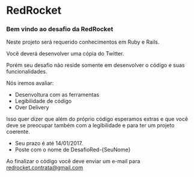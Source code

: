 # RedRocket

### Bem vindo ao desafio da RedRocket

Neste projeto será requerido conhecimentos em Ruby e Rails.

Você deverá desenvolver uma cópia do Twitter.

Porém seu desafio não reside somente em desenvolver o código e suas funcionalidades.

Nós iremos avaliar:
* Desenvoltura com as ferramentas
* Legibilidade de código
* Over Delivery

Isso quer dizer que além do próprio código esperamos extras e que você deve se preocupar também com a legibilidade e para ter um projeto coerente.

- Seu prazo é até 14/01/2017. 
- Poste com o nome de DesafioRed-{SeuNome}

Ao finalizar o código você deve enviar um e-mail para redrocket.contrata@gmail.com
